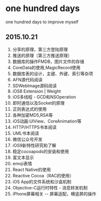 # one hundred days
one hundred days to improve myself

2015.10.21
-----------
1. 分享的原理，第三方登陆原理
2. 推送的原理（第三方推送原理）
3. 数据库的操作FMDB，图片文件的存储
4. CoreData的使用,MagicRecord使用
5. 数据库表的设计，主键、外键、索引等杂项
5. AFN源代码阅读
6. SDWebImage源码阅读
7. iOS8 Extension | Weight
8. iOS多线程 - GCD和NSOperation
9. 即时通信以及Socket的原理
10. 正则表达式的使用
11. 各种加密MD5,RSA等
12. iOS动画:UIView、CoreAnimation等
13. HTTP/HTTPS书本阅读
14. UML书本阅读
15. 微信公众号开发
16. iOS9新特性研究和了解
17. 稳定cocoapods的安装和使用
18. 富文本显示
19. emoji表情
20. React Native的使用
21. Reactive Cocoa（RAC的使用）
22. iOS App的文件系统和沙盒机制
23. Objective-C运行时特性 - 消息转发机制
24. iPhone屏幕相关 -- 屏幕适配，横竖屏的操作
